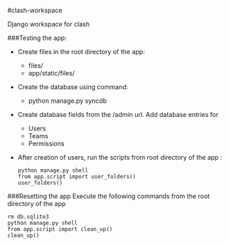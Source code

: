 #clash-workspace

  Django workspace for clash

###Testing the app:

  * Create files in the root directory of the app:
      - files/
      - app/static/files/
    
  * Create the database using command:
      - python manage.py syncdb
    
  * Create database fields from the /admin url. Add database entries for
      - Users
      - Teams
      - Permissions

  * After creation of users, run the scripts from root directory of the app :
    ```
    python manage.py shell
    from app.script import user_folders()
    user_folders()
    ```

###Resetting the app
  Execute the following commands from the root directory of the app
  ```
  rm db.sqlite3
  python manage.py shell
  from app.script import clean_up()
  clean_up()
  ```
  
  
  
